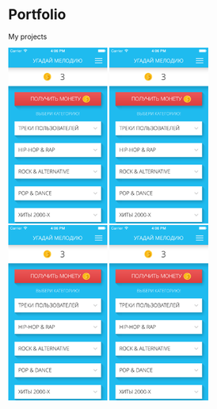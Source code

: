 # Portfolio
 My projects



<img src="/screenshots/640-2.png" width="200"/> <img src="/screenshots/640-2.png" width="200"/> <img src="/screenshots/640-2.png" width="200"/> <img src="/screenshots/640-2.png" width="200"/>
